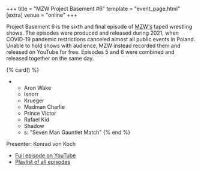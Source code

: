 +++
title = "MZW Project Basement #6"
template = "event_page.html"
[extra]
venue = "online"
+++

Project Basement 6 is the sixth and final episode of [MZW's](@/o/mzw.md) taped wrestling shows. The episodes were produced and released during 2021, when COVID-19 pandemic restrictions canceled almost all public events in Poland. Unable to hold shows with audience, MZW instead recorded them and released on YouTube for free. Episodes 5 and 6 were combined and released together on the same day.

{% card() %}
- - Aron Wake
  - Isnorr
  - Krueger
  - Madman Charlie
  - Prince Victor
  - Rafael Kid
  - Shadow
  - s: "Seven Man Gauntlet Match"
{% end %}

Presenter: Konrad von Koch

* [Full episode on YouTube](https://youtu.be/nNkw2gdrWa4)
* [Playlist of all episodes](https://www.youtube.com/playlist?list=PL9jkhNR2Sx8gOYpibA7twIBHV7w3iyLB2)
